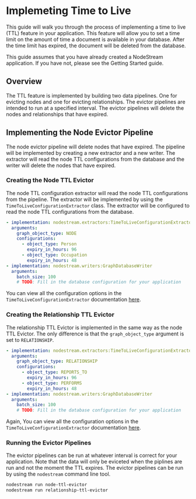 # Implemeting Time to Live

This guide will walk you through the process of implementing a time to live (TTL) feature in your application. This feature will allow you to set a time limit on the amount of time a document is available in your database. After the time limit has expired, the document will be deleted from the database.

This guide assumes that you have already created a NodeStream application. If you have not, please see the Getting Started guide.

## Overview

The TTL feature is implemented by building two data pipelines. One for evicting nodes and one for evicting relationships. The evictor pipelines are intended to run at a specified interval. The evictor pipelines will delete the nodes and relationships that have expired.


## Implementing the Node Evictor Pipeline

The node evictor pipeline will delete nodes that have expired. The pipeline will be implemented by creating a new extractor and a new writer. The extractor will read the node TTL configurations from the database and the writer will delete the nodes that have expired.

### Creating the Node TTL Evictor

The node TTL configuration extractor will read the node TTL configurations from the pipeline. The extractor will be implemented by using the `TimeToLiveConfigurationExtractor` class. The extractor will be configured to read the node TTL configurations from the database.

```yaml title="pipelines/node-ttl-evictor.yaml"
- implementation: nodestream.extractors:TimeToLiveConfigurationExtractor
  arguments:
    graph_object_type: NODE
    configurations:
      - object_type: Person
        expiry_in_hours: 96
      - object_type: Occupation
        expiry_in_hours: 48
- implementation: nodestream.writers:GraphDatabaseWriter
  arguments:
    batch_size: 100
    # TODO: Fill in the database configuration for your application
```

You can view all the configuration options in the `TimeToLiveConfigurationExtractor` documentation [here](../reference/extractors.md).

### Creating the Relationship TTL Evictor

The relationship TTL Evictor is implemented in the same way as the node TTL Evictor. The only difference is that the `graph_object_type` argument is set to `RELATIONSHIP`.


```yaml title="pipelines/relationship-ttl-evictor.yaml"
- implementation: nodestream.extractors:TimeToLiveConfigurationExtractor
  arguments:
    graph_object_type: RELATIONSHIP
    configurations:
      - object_type: REPORTS_TO
        expiry_in_hours: 96
      - object_type: PERFORMS
        expiry_in_hours: 48
- implementation: nodestream.writers:GraphDatabaseWriter
  arguments:
    batch_size: 100
    # TODO: Fill in the database configuration for your application
```

Again, You can view all the configuration options in the `TimeToLiveConfigurationExtractor` documentation [here](../reference/extractors.md).

### Running the Evictor Pipelines

The evictor pipelines can be run at whatever interval is correct for your application. Note that the data will only be eviceted when the piplines are run and not the moment the TTL expires. The evictor pipelines can be run by using the `nodestream` command line tool.

```bash
nodestream run node-ttl-evictor
nodestream run relationship-ttl-evictor
```
